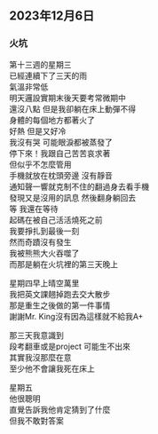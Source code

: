## 2023年12月6日
### 火坑

第十三週的星期三  
已經連續下了三天的雨  
氣溫非常低  
明天邏設實期末後天要考常微期中  
還沒八點 但是我卻躺在床上動彈不得  
身體的每個地方都著火了  
好熱 但是又好冷  
我沒有哭 可能眼淚都被蒸發了  
停下來！我跟自己苦苦哀求著  
但似乎不怎麼管用  
手機就放在枕頭旁邊 沒有靜音  
通知聲一響就克制不住的翻過身去看手機  
發現又是沒用的訊息 然後翻身躺回去  
等 我還在等待  
起碼在被自己活活燒死之前  
我要掙扎到最後一刻  
然而奇蹟沒有發生  
我被熊熊大火吞噬了  
而那是躺在火坑裡的第三天晚上  

星期四早上晴空萬里  
我把英文課翹掉跑去交大散步  
那是重生之後做的第一件事情  
謝謝Mr. King沒有因為這樣就不給我A+  

那三天我意識到  
段考翻車或是project 可能生不出來  
其實我沒那麼在意  
至少他不會讓我死在床上  

星期五  
他很聰明  
直覺告訴我他肯定猜到了什麼  
但我不敢對答案  